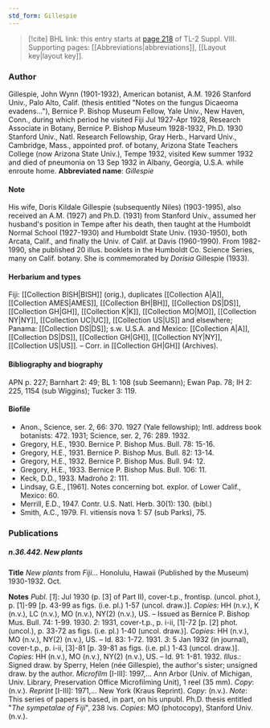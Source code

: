 ```yaml
---
std_form: Gillespie
---
```


> [!cite] BHL link: this entry starts at [page 218](https://www.biodiversitylibrary.org/page/33258696) of TL-2 Suppl. VIII.
> Supporting pages: [[Abbreviations|abbreviations]], [[Layout key|layout key]].

### Author

Gillespie, John Wynn (1901-1932), American botanist, A.M. 1926 Stanford Univ., Palo Alto, Calif. (thesis entitled "Notes on the fungus Dicaeoma evadens..."), Bernice P. Bishop Museum Fellow, Yale Univ., New Haven, Conn., during which period he visited Fiji Jul 1927-Apr 1928, Research Associate in Botany, Bernice P. Bishop Museum 1928-1932, Ph.D. 1930 Stanford Univ., Natl. Research Fellowship, Gray Herb., Harvard Univ., Cambridge, Mass., appointed prof. of botany, Arizona State Teachers College (now Arizona State Univ.), Tempe 1932, visited Kew summer 1932 and died of pneumonia on 13 Sep 1932 in Albany, Georgia, U.S.A. while enroute home. 
**Abbreviated name**: *Gillespie*

#### Note

His wife, Doris Kildale Gillespie (subsequently Niles) (1903-1995), also received an A.M. (1927) and Ph.D. (1931) from Stanford Univ., assumed her husband's position in Tempe after his death, then taught at the Humboldt Normal School (1927-1930) and Humboldt State Univ. (1930-1950), both Arcata, Calif., and finally the Univ. of Calif. at Davis (1960-1990). From 1982-1990, she published 20 illus. booklets in the Humboldt Co. Science Series, many on Calif. botany. She is commemorated by *Dorisia* Gillespie (1933).

#### Herbarium and types

Fiji: [[Collection BISH|BISH]] (orig.), duplicates [[Collection A|A]], [[Collection AMES|AMES]], [[Collection BH|BH]], [[Collection DS|DS]], [[Collection GH|GH]], [[Collection K|K]], [[Collection MO|MO]], [[Collection NY|NY]], [[Collection UC|UC]], [[Collection US|US]] and elsewhere; Panama: [[Collection DS|DS]]; s.w. U.S.A. and Mexico: [[Collection A|A]], [[Collection DS|DS]], [[Collection GH|GH]], [[Collection NY|NY]], [[Collection US|US]]. – Corr. in [[Collection GH|GH]] (Archives).

#### Bibliography and biography

APN p. 227; Barnhart 2: 49; BL 1: 108 (sub Seemann); Ewan Pap. 78; IH 2: 225, 1154 (sub Wiggins); Tucker 3: 119.

#### Biofile

- Anon., Science, ser. 2, 66: 370. 1927 (Yale fellowship); Intl. address book botanists: 472. 1931; Science, ser. 2, 76: 289. 1932.
- Gregory, H.E., 1930. Bernice P. Bishop Mus. Bull. 78: 15-16.
- Gregory, H.E., 1931. Bernice P. Bishop Mus. Bull. 82: 13-14.
- Gregory, H.E., 1932. Bernice P. Bishop Mus. Bull. 94: 12.
- Gregory, H.E., 1933. Bernice P. Bishop Mus. Bull. 106: 11.
- Keck, D.D., 1933. Madroño 2: 111.
- Lindsay, G.E., \[1961\]. Notes concerning bot. explor. of Lower Calif., Mexico: 60.
- Merrill, E.D., 1947. Contr. U.S. Natl. Herb. 30(1): 130. (bibl.)
- Smith, A.C., 1979. Fl. vitiensis nova 1: 57 (sub Parks), 75.

### Publications

##### n.36.442. New plants

**Title**
*New plants* from *Fiji*... Honolulu, Hawaii (Published by the Museum) 1930-1932. Oct.

**Notes**
*Publ*. \[*1*\]: Jul 1930 (p. \[3\] of Part II), cover-t.p., frontisp. (uncol. phot.), p. \[1\]-99 \[p. 43-99 as figs. (i.e. pl.) 1-57 (uncol. draw.)\]. *Copies*: HH (n.v.), K (n.v.), LC (n.v.), MO (n.v.), NY(2) (n.v.), US. – Issued as Bernice P. Bishop Mus. Bull. 74: 1-99. 1930.
*2*: 1931, cover-t.p., p. i-ii, \[1\]-72 \[p. \[2\] phot. (uncol.), p. 33-72 as figs. (i.e. pl.) 1-40 (uncol. draw.)\]. *Copies*: HH (n.v.), MO (n.v.), NY(2) (n.v.), US. – Id. 83: 1-72. 1931.
*3*: 5 Jan 1932 (in journal), cover-t.p., p. i-ii, \[3\]-81 \[p. 39-81 as figs. (i.e. pl.) 1-43 (uncol. draw.)\]. *Copies*: HH (n.v.), MO (n.v.), NY(2) (n.v.), US. – Id. 91: 1-81. 1932.
*Illus*.: Signed draw. by Sperry, Helen (née Gillespie), the author's sister; unsigned draw. by the author.
*Microfilm* \[I-III\]: 1997,... Ann Arbor (Univ. of Michigan, Univ. Library, Preservation Office Microfilming Unit), 1 reel (35 mm). *Copy*: (n.v.).
*Reprint* \[I-III\]: 1971,... New York (Kraus Reprint). *Copy*: (n.v.).
*Note*: This series of papers is based, in part, on his unpubl. Ph.D. thesis entitled "*The sympetalae of Fiji*", 238 lvs. *Copies*: MO (photocopy), Stanford Univ. (n.v.).


